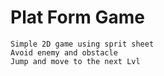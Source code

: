 # Plat Form Game
    Simple 2D game using sprit sheet 
    Avoid enemy and obstacle 
    Jump and move to the next Lvl